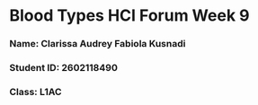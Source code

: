 # Blood Types HCI Forum Week 9
### Name: Clarissa Audrey Fabiola Kusnadi
### Student ID: 2602118490
### Class: L1AC
